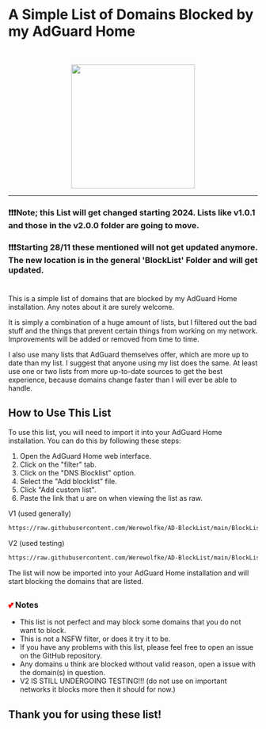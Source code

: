 # A Simple List of Domains Blocked by my AdGuard Home

</p>
<br/>
<p align="center">
<img src="https://github.com/Werewolfke/AD-BlockList/assets/104201837/aef539ad-c25d-48d2-af6a-19da130760b2" width="250px" height="250px">
</p>
<hr/>

### ❗❗❗Note; this List will get changed starting 2024. Lists like v1.0.1 and those in the v2.0.0 folder are going to move.
### ❗❗❗Starting 28/11 these mentioned will not get updated anymore. The new location is in the general 'BlockList' Folder and will get updated. 

#  
This is a simple list of domains that are blocked by my AdGuard Home installation. Any notes about it are surely welcome.

It is simply a combination of a huge amount of lists, but I filtered out the bad stuff and the things that prevent certain things from working on my network. Improvements will be added or removed from time to time.

I also use many lists that AdGuard themselves offer, which are more up to date than my list. I suggest that anyone using my list does the same. At least use one or two lists from more up-to-date sources to get the best experience, because domains change faster than I will ever be able to handle.

## How to Use This List

To use this list, you will need to import it into your AdGuard Home installation. You can do this by following these steps:

1. Open the AdGuard Home web interface.
2. Click on the "filter" tab.
3. Click on the "DNS Blocklist" option.
4. Select the "Add blocklist" file.
5. Click "Add custom list".
6. Paste the link that u are on when viewing the list as raw.

V1 (used generally)
```sh
https://raw.githubusercontent.com/Werewolfke/AD-BlockList/main/BlockList/BlockList_V1.txt
```

V2 (used testing)
```sh
https://raw.githubusercontent.com/Werewolfke/AD-BlockList/main/BlockList/Beta/BlockList_V2.txt
```

The list will now be imported into your AdGuard Home installation and will start blocking the domains that are listed.
##  
##  
<h3><span style="color:red;">&#x1f495;</span> Notes</h3>


* This list is not perfect and may block some domains that you do not want to block.
* This is not a NSFW filter, or does it try it to be.
* If you have any problems with this list, please feel free to open an issue on the GitHub repository.
* Any domains u think are blocked without valid reason, open a issue with the domain(s) in question.
* V2 IS STILL UNDERGOING TESTING!!! (do not use on important networks it blocks more then it should for now.)

## Thank you for using these list!
